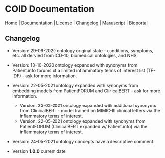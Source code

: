 # COID Documentation

[Home](README.md) | [Documentation](MIRO) | [License](LICENSE) | [Changelog](CHANGELOG) | [Manuscript]() | [Bioportal]()

## Changelog

* Version: 29-09-2020 ontology original state - conditions, symptoms, etc. all dervied from ICD-10, biomedical ontologies, and NHS.

* Version: 13-10-2020 ontology expanded with synonyms from Patient.info forums of a limited inflammatory terms of interest list (TF-IDF) - ask for more information.

* Version: 22-05-2021 ontology expanded with synonyms from embedding models from PatientFORUM and ClinicalBERT - ask for more information.

	- Version: 25-03-2021 ontology expanded with additional synonyms from ClinicalBERT - model trained on MIMIC-III clinical letters via the inflammatory terms of interest.
	- Version: 22-05-2021 ontology expanded with synonyms from PatientFORUM (ClinicalBERT expanded w/ Patient.info) via the inflammatory terms of interest.

* Version: 24-05-2021 ontology concepts have a descriptive comment.

* Version **1.0.0** current date 
